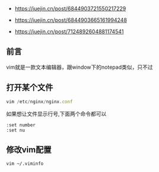 

- https://juejin.cn/post/6844903721550217229

- https://juejin.cn/post/6844903665161994248

- https://juejin.cn/post/7124892604881174541

## 前言

vim就是一款文本编辑器，跟window下的notepad类似，只不过


## 打开某个文件
```javascript
vim /etc/nginx/nginx.conf
```

如果想让文件显示行号,下面两个命令都可以
```
:set number
:set nu
```

## 修改vim配置
```
vim ~/.viminfo
```